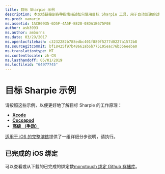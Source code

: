 ```yaml
---
title: 目标 Sharpie 示例
description: 本文档链接到各种指南描述如何使用目标 Sharpie 工具，用于自动创建的过程C#绑定到 OBJECTIVE-C 代码。
ms.prod: xamarin
ms.assetid: 1ACB0935-6D5F-4A5F-BE28-08DA1B675F0E
author: asb3993
ms.author: amburns
ms.date: 03/29/2017
ms.openlocfilehash: c3232282b788edbc401f889f5277d0227a1572b8
ms.sourcegitcommit: bf18425f97b48661ab6b775195eac76b356eeba0
ms.translationtype: MT
ms.contentlocale: zh-CN
ms.lasthandoff: 05/01/2019
ms.locfileid: "64977745"
---
```

# <a name="objective-sharpie-examples"></a>目标 Sharpie 示例

请按照这些示例，以便更好地了解目标 Sharpie 的工作原理：

- [**Xcode**](xcode.md)
- [**Cocoapod**](cocoapod.md)
- [**高级 （手动）**](advanced.md)

[适用于 iOS 的完整演练](~/ios/platform/binding-objective-c/walkthrough.md)提供了一组详细分步说明，请执行。

## <a name="completed-ios-bindings"></a>已完成的 iOS 绑定

可以查看或从下载的已完成的绑定数[monotouch 绑定 Github 存储库](https://github.com/mono/monotouch-bindings/)。

